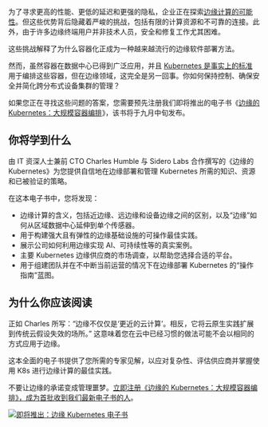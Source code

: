 为了寻求更高的性能、更低的延迟和更强的隐私，企业正在探索[边缘计算的可能性](https://thenewstack.io/edge-computing/)。但这些优势背后隐藏着严峻的挑战，包括有限的计算资源和不可靠的连接。此外，由于许多边缘终端用户并非技术人员，安全和修复工作尤其困难。

这些挑战解释了为什么容器化正成为一种越来越流行的边缘软件部署方法。

然而，虽然容器在数据中心已得到广泛应用，并且 [Kubernetes 是事实上的标准](https://thenewstack.io/kubernetes/) 用于编排这些容器，但在边缘领域，这完全是另一回事。你如何保持控制、确保安全并简化跨分布式设备集群的管理？

如果您正在寻找这些问题的答案，您需要预先注册我们即将推出的电子书《[边缘的 Kubernetes：大规模容器编排](https://thenewstack.io/ebooks/kubernetes/kubernetes-at-the-edge-container-orchestration-at-scale/)》，该书将于九月中旬发布。

## 你将学到什么

由 IT 资深人士兼前 CTO Charles Humble 与 Sidero Labs 合作撰写的《边缘的 Kubernetes》为您提供自信地在边缘部署和管理 Kubernetes 所需的知识、资源和已被验证的策略。

在这本电子书中，您将发现：

* 边缘计算的含义，包括近边缘、远边缘和设备边缘之间的区别，以及“边缘”如何从区域数据中心延伸到单个传感器。
* 用于构建强大且有弹性的边缘基础设施的可操作最佳实践。
* 展示公司如何利用边缘实现 AI、可持续性等的真实案例。
* 主要 Kubernetes 边缘供应商的市场调查，以帮助您选择合适的平台。
* 用于组建团队并在不中断当前运营的情况下在边缘部署 Kubernetes 的“操作指南”蓝图。

## 为什么你应该阅读

正如 Charles 所写：“边缘不仅仅是‘更近的云计算’。相反，它将云原生实践扩展到传统云假设失效的场所。” 这意味着您在云中已经习惯的做法可能不会以相同的方式应用于边缘。

这本全面的电子书提供了您所需的专家见解，以应对复杂性、评估供应商并掌握使用 K8s 进行边缘计算的最佳实践。

不要让边缘的承诺变成管理噩梦。[立即注册《边缘的 Kubernetes：大规模容器编排》，成为首批收到我们最新电子书的人](https://thenewstack.io/ebooks/kubernetes/kubernetes-at-the-edge-container-orchestration-at-scale/)。

[![即将推出：边缘 Kubernetes 电子书](https://cdn.thenewstack.io/media/2025/08/92cb2a77-kubernetes-at-the-edge-coming-soon.png)](https://cdn.thenewstack.io/media/2025/08/92cb2a77-kubernetes-at-the-edge-coming-soon.png)
